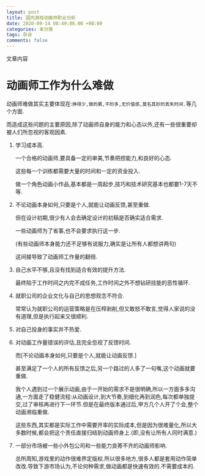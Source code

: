 ```yaml
---
layout: post
title: 国内游戏动画师职业分析
date: 2020-09-14 08:49:08.00 +08:00
categories: 未分类
tags: 杂谈
comments: false
---
```


文章内容

# 动画师工作为什么难做

动画师难做其实主要体现在:`挣得少,做的累,干的多,无价值感,莫名其妙的丢失时间.`等几个方面.

而造成这些问题的主要原因,除了动画师自身的能力和心态以外,还有一些很重要却被人们所忽视的客观因素.

1. 学习成本高.

   一个合格的动画师,要具备一定的审美,节奏把控能力,和良好的心态.

   这些每一个训练都需要大量的时间和一定的资金投入.

   做一个角色动画小作品,基本都是一周起步,技巧和技术研究基本也都要1-7天不等.

1. 不论动画本身如何,只要是个人,就能让动画反馈,甚至重做.

   但在设计初期,很少有人会去确定设计的初稿是否确实适合需求.

   一些动画师为了省事,也不会要求执行这一步.

   (有些动画师本身能力还不足够有说服力,确实是让所有人都想讲两句)

   这间接导致了动画师工作量的翻倍.

1. 自己水平不够,且没有找到适合有效的提升方法.

   最终陷于工作时间之内完不成任务,工作时间之外不想钻研技能的恶性循环.

1. 就职公司的企业文化与自己的思想观念不符合.

   常常认为就职公司的运营策略是在压榨剥削,但又敢怒不敢言,觉得人家说的没有道理,但是执行起来又很顺利.

1. 对自己投身的事实并不热爱.

1. 对动画工作量错误的评估,且完全忽视了反馈时间.

   而[不论动画本身如何,只要是个人,就能让动画反馈.]

   甚至满足了一个人的所有反馈之后,另一个路过的人多了一句嘴,这个动画就要重做.

   我个人遇到过一个展示动画,由于一开始的需求不是很明确,所以一方面多多沟通,一方面走了稳健流程:从动画设计,到大节奏,到细化再到润色,每次都单独提交,过了审核再进行下一环节.但是在最终版本通过后,甲方几个人开了个会,整个动画濒临重做.

   这些东西,其实都是实际工作中需要开率的实际成本,但是因为很难量化,所以大多数时候,都会把这个责任直接归结到动画师身上.(即,没有让所有人同时满意.)

1. 一部分市场被一些小外包公司和一些能力良莠不齐的动画师影响.

   总所周知,游戏里的动作很难界定版权.所以很多地方,很多人都是套用动作简单改改.导致下游市场认为,不论何种需求,做动画都是快速有效的.不需要成本的.